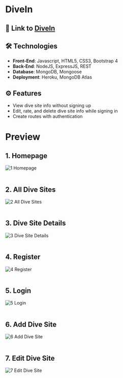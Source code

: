 # DiveIn

## 🔗 Link to [DiveIn](https://violetluo-divein.herokuapp.com)

## 🛠  Technologies
* **Front-End**: Javascript, HTML5, CSS3, Bootstrap 4 </br>
* **Back-End**: NodeJS, ExpressJS, REST </br>
* **Database**: MongoDB, Mongoose </br>
* **Deployment**: Heroku, MongoDB Atlas

## ⚙️  Features
* View dive site info without signing up
* Edit, rate, and delete dive site info while signing in
* Create routes with authentication 

# Preview
## 1. Homepage
![1  Homepage](https://user-images.githubusercontent.com/18150621/118382768-35f48b80-b62b-11eb-8151-aadbf932d81a.png)
</br></br>

## 2. All Dive Sites
![2  All Dive Sites](https://user-images.githubusercontent.com/18150621/118382803-73f1af80-b62b-11eb-91dd-0a58f6a963fb.png)
</br></br>

## 3. Dive Site Details
![3  Dive Site Details](https://user-images.githubusercontent.com/18150621/118382846-e3679f00-b62b-11eb-8301-f473a4a64650.png)
</br></br>

## 4. Register
![4  Register](https://user-images.githubusercontent.com/18150621/118385370-d30def00-b640-11eb-9a74-ae86a4583797.png)
</br></br>

## 5. Login
![5  Login](https://user-images.githubusercontent.com/18150621/118385375-e0c37480-b640-11eb-9eab-b5c1152ae8c3.png)
</br></br>

## 6. Add Dive Site
![6  Add Dive Site](https://user-images.githubusercontent.com/18150621/118385433-47e12900-b641-11eb-8975-f2b7f2a2b2f5.png)
</br></br>

## 7. Edit Dive Site
![7  Edit Dive Site](https://user-images.githubusercontent.com/18150621/118385495-dd7cb880-b641-11eb-9587-0255e8024f65.png)
</br></br>
